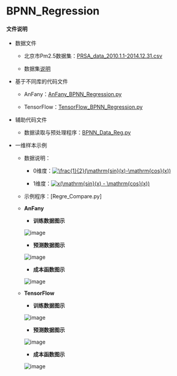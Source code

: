 # BPNN_Regression

#### 文件说明
 
 + 数据文件
 
 
     + 北京市Pm2.5数据集：[PRSA_data_2010.1.1-2014.12.31.csv](https://github.com/Anfany/Machine-Learning-for-Beginner-by-Python3/blob/master/BPNN/BPNN_Regression/PRSA_data_2010.1.1-2014.12.31.csv)
     
     + 数据集[说明](http://archive.ics.uci.edu/ml/datasets/Beijing+PM2.5+Data#)
     
 
+ 基于不同库的代码文件

 
     - AnFany：[AnFany_BPNN_Regression.py](https://github.com/Anfany/Machine-Learning-for-Beginner-by-Python3/blob/master/BPNN/BPNN_Regression/AnFany_BPNN_Regression.py)
 
 
     - TensorFlow：[TensorFlow_BPNN_Regression.py](https://github.com/Anfany/Machine-Learning-for-Beginner-by-Python3/blob/master/BPNN/BPNN_Regression/TensorFlow_BPNN_Regression.py)

    
 + 辅助代码文件

      - 数据读取与预处理程序：[BPNN_Data_Reg.py](https://github.com/Anfany/Machine-Learning-for-Beginner-by-Python3/blob/master/BPNN/BPNN_Regression/BPNN_Data_Reg.py)
     

 + 一维样本示例
 
      + 数据说明：
      
          + 0维度：<a href="http://www.codecogs.com/eqnedit.php?latex=\frac{1}{2}(\mathrm{sin}(x)-\mathrm{cos}(x))" target="_blank"><img src="http://latex.codecogs.com/gif.latex?\frac{1}{2}(\mathrm{sin}(x)-\mathrm{cos}(x))" title="\frac{1}{2}(\mathrm{sin}(x)-\mathrm{cos}(x))" /></a>
          
          + 1维度：<a href="http://www.codecogs.com/eqnedit.php?latex=x(\mathrm{sin}(x)&space;-&space;\mathrm{cos}(x))" target="_blank"><img src="http://latex.codecogs.com/gif.latex?x(\mathrm{sin}(x)&space;-&space;\mathrm{cos}(x))" title="x(\mathrm{sin}(x) - \mathrm{cos}(x))" /></a>

      + 示例程序：[Regre_Compare.py]
 
      + **AnFany**
          
           + **训练数据图示**
              
           ![image](https://github.com/Anfany/Machine-Learning-for-Beginner-by-Python3/blob/master/BPNN/BPNN_Regression/Train_AnFany.png)
              
           + **预测数据图示**
           
           ![image](https://github.com/Anfany/Machine-Learning-for-Beginner-by-Python3/blob/master/BPNN/BPNN_Regression/Predict_AnFany.png)
              
           + **成本函数图示**
           
           ![image](https://github.com/Anfany/Machine-Learning-for-Beginner-by-Python3/blob/master/BPNN/BPNN_Regression/Cost_AnFany.png)
           
           
      + **TensorFlow**
          
           + **训练数据图示**
              
           ![image](https://github.com/Anfany/Machine-Learning-for-Beginner-by-Python3/blob/master/BPNN/BPNN_Regression/Train_TensorFlow.png)
              
           + **预测数据图示**
           
           ![image](https://github.com/Anfany/Machine-Learning-for-Beginner-by-Python3/blob/master/BPNN/BPNN_Regression/Predict_TensorFlow.png)
              
           + **成本函数图示**
           
           ![image](https://github.com/Anfany/Machine-Learning-for-Beginner-by-Python3/blob/master/BPNN/BPNN_Regression/Cost_TensorFlow.png)
                     
           
          
          
          
    
     

